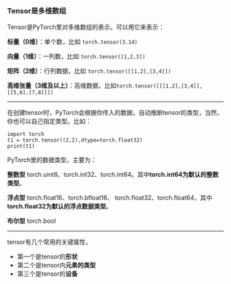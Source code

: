 ### Tensor是多维数组

Tensor是PyTorch里对多维数组的表示。可以用它来表示：

**标量（0维）**：单个数，比如 `torch.tensor(3.14)`

**向量（1维）**：一列数，比如 `torch.tensor([1,2,3])`

**矩阵（2维）**：行列数据，比如 `torch.tensor([[1,2],[3,4]])`

**高维张量（3维及以上）**：高维数据，比如`torch.tensor([[[1,2],[3,4]],[[5,6],[7,8]]])`

---

在创建tensor时，PyTorch会根据你传入的数据，自动推断tensor的类型，当然，你也可以自己指定类型。比如：

```
import torch
t1 = torch.tensor((2,2),dtype=torch.float32)
print(t1)
```

PyTorch里的数据类型，主要为：

**整数型** torch.uint8、torch.int32、torch.int64。其中**torch.int64为默认的整数类型**。

**浮点型** torch.float16、torch.bfloat16、 torch.float32、torch.float64，其中**torch.float32为默认的浮点数据类型**。

**布尔型** torch.bool


---

tensor有几个常用的关键属性，
- 第一个是tensor的**形状**
- 第二个是tensor内**元素的类型**
- 第三个是tensor的**设备**